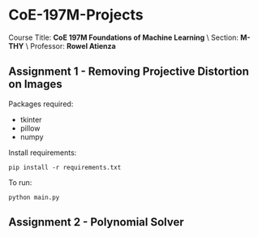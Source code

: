 # CoE-197M-Projects
Course Title: **CoE 197M Foundations of Machine Learning** \\
Section: **M-THY** \\
Professor: **Rowel Atienza**

## Assignment 1 - Removing Projective Distortion on Images

Packages required:
* tkinter
* pillow
* numpy

Install requirements:
```
pip install -r requirements.txt
```

To run:
```
python main.py
```

## Assignment 2 - Polynomial Solver
